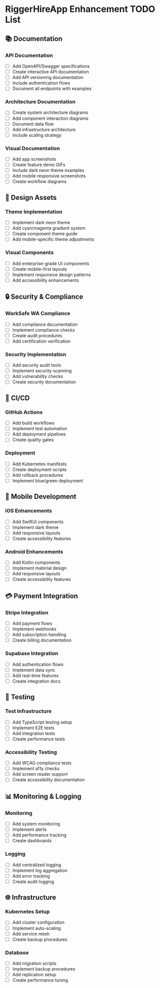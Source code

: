 # RiggerHireApp Enhancement TODO List

## 📚 Documentation

### API Documentation
- [ ] Add OpenAPI/Swagger specifications
- [ ] Create interactive API documentation
- [ ] Add API versioning documentation
- [ ] Include authentication flows
- [ ] Document all endpoints with examples

### Architecture Documentation
- [ ] Create system architecture diagrams
- [ ] Add component interaction diagrams
- [ ] Document data flow
- [ ] Add infrastructure architecture
- [ ] Include scaling strategy

### Visual Documentation
- [ ] Add app screenshots
- [ ] Create feature demo GIFs
- [ ] Include dark neon theme examples
- [ ] Add mobile responsive screenshots
- [ ] Create workflow diagrams

## 🎨 Design Assets

### Theme Implementation
- [ ] Implement dark neon theme
- [ ] Add cyan/magenta gradient system
- [ ] Create component theme guide
- [ ] Add mobile-specific theme adjustments

### Visual Components
- [ ] Add enterprise-grade UI components
- [ ] Create mobile-first layouts
- [ ] Implement responsive design patterns
- [ ] Add accessibility enhancements

## 🔒 Security & Compliance

### WorkSafe WA Compliance
- [ ] Add compliance documentation
- [ ] Implement compliance checks
- [ ] Create audit procedures
- [ ] Add certification verification

### Security Implementation
- [ ] Add security audit tools
- [ ] Implement security scanning
- [ ] Add vulnerability checks
- [ ] Create security documentation

## 🔄 CI/CD

### GitHub Actions
- [ ] Add build workflows
- [ ] Implement test automation
- [ ] Add deployment pipelines
- [ ] Create quality gates

### Deployment
- [ ] Add Kubernetes manifests
- [ ] Create deployment scripts
- [ ] Add rollback procedures
- [ ] Implement blue/green deployment

## 📱 Mobile Development

### iOS Enhancements
- [ ] Add SwiftUI components
- [ ] Implement dark theme
- [ ] Add responsive layouts
- [ ] Create accessibility features

### Android Enhancements
- [ ] Add Kotlin components
- [ ] Implement material design
- [ ] Add responsive layouts
- [ ] Create accessibility features

## 💳 Payment Integration

### Stripe Integration
- [ ] Add payment flows
- [ ] Implement webhooks
- [ ] Add subscription handling
- [ ] Create billing documentation

### Supabase Integration
- [ ] Add authentication flows
- [ ] Implement data sync
- [ ] Add real-time features
- [ ] Create integration docs

## 🧪 Testing

### Test Infrastructure
- [ ] Add TypeScript testing setup
- [ ] Implement E2E tests
- [ ] Add integration tests
- [ ] Create performance tests

### Accessibility Testing
- [ ] Add WCAG compliance tests
- [ ] Implement a11y checks
- [ ] Add screen reader support
- [ ] Create accessibility documentation

## 📊 Monitoring & Logging

### Monitoring
- [ ] Add system monitoring
- [ ] Implement alerts
- [ ] Add performance tracking
- [ ] Create dashboards

### Logging
- [ ] Add centralized logging
- [ ] Implement log aggregation
- [ ] Add error tracking
- [ ] Create audit logging

## 🌐 Infrastructure

### Kubernetes Setup
- [ ] Add cluster configuration
- [ ] Implement auto-scaling
- [ ] Add service mesh
- [ ] Create backup procedures

### Database
- [ ] Add migration scripts
- [ ] Implement backup procedures
- [ ] Add replication setup
- [ ] Create performance tuning
